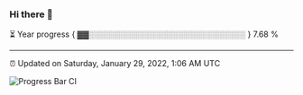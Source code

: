 ### Hi there 👋

⏳ Year progress { ▓▓░░░░░░░░░░░░░░░░░░░░░░░░░░░░ } 7.68 %

---

⏰ Updated on Saturday, January 29, 2022, 1:06 AM UTC

![Progress Bar CI](https://github.com/arthurbuhl/arthurbuhl/workflows/Progress%20Bar%20CI/badge.svg)
